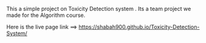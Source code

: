 This a simple project on Toxicity Detection system . Its a team project we made for the Algorithm course.

Here is the live page link ==> https://shabah900.github.io/Toxicity-Detection-System/
